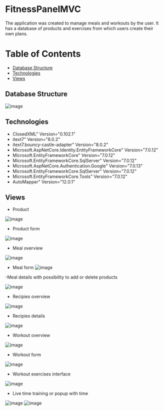 # FitnessPanelMVC
The application was created to manage meals and workouts by the user. It has a database of products and exercises from which users create their own plans.

# Table of Contents
- [Database Structure](#database-structure)
- [Technologies](#technologies)
- [Views](#views)
## Database Structure
![image](https://github.com/DRyncewicz/FitnessPanelMVC/assets/97690111/0572e6d3-8633-4c3f-90b4-fd7026e6967f)


## Technologies
- ClosedXML" Version="0.102.1" 
- itext7" Version="8.0.2" 
- itext7.bouncy-castle-adapter" Version="8.0.2" 
- Microsoft.AspNetCore.Identity.EntityFrameworkCore" Version="7.0.12" 
- Microsoft.EntityFrameworkCore" Version="7.0.12" 
- Microsoft.EntityFrameworkCore.SqlServer" Version="7.0.12" 
- Microsoft.AspNetCore.Authentication.Google" Version="7.0.13" 
- Microsoft.EntityFrameworkCore.SqlServer" Version="7.0.12" 
- Microsoft.EntityFrameworkCore.Tools" Version="7.0.12" 
- AutoMapper" Version="12.0.1" 

## Views
- Product
  
![image](https://github.com/DRyncewicz/FitnessPanelMVC/assets/97690111/54c28f96-2f24-4b35-97f1-e5b6ecede5cf)

- Product form
  
![image](https://github.com/DRyncewicz/FitnessPanelMVC/assets/97690111/fcf43438-7777-4f0c-8765-23a8e8222ca2)

- Meal overview
  
![image](https://github.com/DRyncewicz/FitnessPanelMVC/assets/97690111/9d03ac61-7fd3-4671-9932-9cab21d3be0d)

- Meal form
![image](https://github.com/DRyncewicz/FitnessPanelMVC/assets/97690111/5dce1ba6-1b11-49e1-818c-249f4557a774)

-Meal details 
with possibility to add or delete products

![image](https://github.com/DRyncewicz/FitnessPanelMVC/assets/97690111/3222193f-0f6b-47c3-8a4d-f77998db6613)

- Recipies overview
  
![image](https://github.com/DRyncewicz/FitnessPanelMVC/assets/97690111/4364c77f-ddfa-45bc-a426-fe7fc9a30cde)

- Recipies details
  
![image](https://github.com/DRyncewicz/FitnessPanelMVC/assets/97690111/f656a708-f0da-4ce2-bef3-a36a5161c0c7)

- Workout overview
  
![image](https://github.com/DRyncewicz/FitnessPanelMVC/assets/97690111/1cfac9f5-ee50-4979-8290-d6ed0ec0571a)

- Workout form
  
![image](https://github.com/DRyncewicz/FitnessPanelMVC/assets/97690111/b81eb05e-9eb6-43ef-befe-fc38da18aa4a)

- Workout exercises interface
  
![image](https://github.com/DRyncewicz/FitnessPanelMVC/assets/97690111/bb8fb778-6715-4584-907c-369f384791e5)

- Live time training or popup with time
  
![image](https://github.com/DRyncewicz/FitnessPanelMVC/assets/97690111/9ecaa3f3-a246-4d81-9c17-b2872ffc7f91)
![image](https://github.com/DRyncewicz/FitnessPanelMVC/assets/97690111/a9f3a928-6f41-4b0a-a191-e3dcb34cd139)
